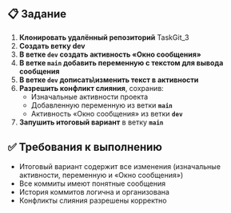 ## 📋 Задание

1. **Клонировать удалённый репозиторий** TaskGit_3
2. **Создать ветку dev**
3. **В ветке `dev` создать активность «Окно сообщения»**
4. **В ветке `main` добавить переменную с текстом для вывода сообщения**
5. **В ветке `dev` дописать\изменить текст в активности**
6. **Разрешить конфликт слияния**, сохранив:
   - Изначальные активности проекта
   - Добавленную переменную из ветки **`main`**
   - Активность «Окно сообщения» из ветки **`dev`**
7. **Запушить итоговый вариант** в ветку **`main`**

## ✅ Требования к выполнению
- Итоговый вариант содержит все изменения (изначальные активности, переменную и «Окно сообщения»)
- Все коммиты имеют понятные сообщения
- История коммитов логична и организована
- Конфликты слияния разрешены корректно
